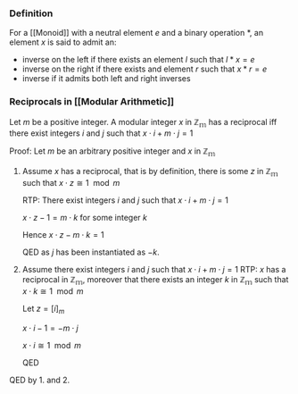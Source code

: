 ### Definition
For a [[Monoid]] with a neutral element $e$ and a binary operation $*$, an element $x$ is said to admit an:
- inverse on the left if there exists an element $l$ such that $l*x=e$
- inverse on the right if there exists and element $r$ such that $x*r=e$
- inverse if it admits both left and right inverses

### Reciprocals in [[Modular Arithmetic]]
Let $m$ be a positive integer. A modular integer $x$ in $\mathbb{Z_m}$ has a reciprocal iff there exist integers $i$ and $j$ such that $x \cdot i + m \cdot j = 1$ 

Proof: Let $m$ be an arbitrary positive integer and $x$ in $\mathbb{Z_m}$

1. Assume $x$ has a reciprocal, that is by definition, there is some $z$ in $\mathbb{Z_m}$ such that $x \cdot z \cong 1 \mod {m}$
	
	RTP: There exist integers $i$ and $j$ such that $x \cdot i + m \cdot j = 1$ 
 
	$x \cdot z - 1 = m \cdot k$ for some integer $k$

	Hence $x \cdot z - m \cdot k = 1$

	QED as $j$ has been instantiated as $-k$.

2. Assume there exist integers $i$ and $j$ such that $x \cdot i + m \cdot j = 1$ 
	RTP: $x$ has a reciprocal in $\mathbb{Z_m}$, moreover that there exists an integer $k$ in $\mathbb{Z_m}$ such that $x \cdot k \cong 1 \mod {m}$
	
	Let $z = [i]_m$
	
	$x \cdot i - 1 = - m \cdot j$
	
	$x \cdot i \cong 1 \mod {m}$
	
	QED
	
QED by 1. and 2.
